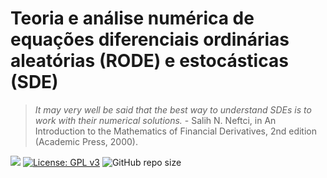 # Teoria e análise numérica de equações diferenciais ordinárias aleatórias (RODE) e estocásticas (SDE)

> *It may very well be said that
the best way to understand SDEs is to work with their numerical solutions.* - Salih N. Neftci, in An Introduction to the Mathematics of Financial Derivatives, 2nd edition (Academic Press, 2000).

[docs-dev-img]: https://img.shields.io/badge/docs-dev-green.svg
[docs-dev-url]: https://rmsrosa.github.io/sde


[![][docs-dev-img]][docs-dev-url] [![License: GPL v3](https://img.shields.io/badge/License-CC0&#160;1.0-orange.svg)](https://creativecommons.org/publicdomain/zero/1.0/) ![GitHub repo size](https://img.shields.io/github/repo-size/rmsrosa/sde)
